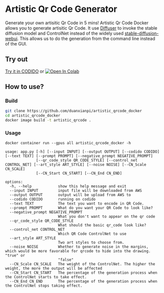 # Artistic Qr Code Generator
Generate your own artisitic Qr Code in 5 mins! Artistic Qr Code Docker allows you to generate artisitic Qr Code. It use [Diffuser](https://github.com/huggingface/diffusers) to invoke the stable diffusion model and ControlNet instead of the widely used [stable-diffusion-webui](https://github.com/AUTOMATIC1111/stable-diffusion-webui). This allows us to do the generation from the command line instead of the GUI.

## Try out
[Try it in CODIDO](https://www.codido.co/marketplace/browse) or [![Open In Colab](https://colab.research.google.com/assets/colab-badge.svg)](https://https://colab.research.google.com/drive/1EHrv2QLe-RICMl1z72h5YBSEIKg7Fdje?usp=sharing)

## How to use?
### Build
```bash
git clone https://github.com/duanxianpi/artistic_qrcode_docker
cd artistic_qrcode_docker
docker image build -t artistic_qrcode .
```
### Usage
```
docker container run --gpus all artistic_qrcode_docker -h

usage: app.py [-h] [--input INPUT] [--output OUTPUT] [--codido CODIDO] [--text TEXT] [--prompt PROMPT] [--negative_prompt NEGATIVE_PROMPT]
              [--qr_code_style QR_CODE_STYLE] [--control_net CONTROL_NET] [--art_style ART_STYLE] [--noise NOISE] [--CN_Scale CN_SCALE]
              [--CN_Start CN_START] [--CN_End CN_END]

options:
  -h, --help            show this help message and exit
  --input INPUT         input file will be downloaded from AWS
  --output OUTPUT       output will be upload from AWS to
  --codido CODIDO       running on codido
  --text TEXT           The text you want to encode in QR Code.
  --prompt PROMPT       What do you want your QR Code to look like?
  --negative_prompt NEGATIVE_PROMPT
                        What you don't want to appear on the qr code
  --qr_code_style QR_CODE_STYLE
                        What should the basic qr_code look like?
  --control_net CONTROL_NET
                        Which QR Code ControlNet to use
  --art_style ART_STYLE
                        Two art styles to choose from.
  --noise NOISE         Whether to generate noise in the margins, which would be more favorable for qrcode to hide into the drawing. "true" or
                        "false"
  --CN_Scale CN_SCALE   The weight of the ControlNet. The higher the weight, the more the output will be affected
  --CN_Start CN_START   The percentage of the generation process when the ControlNet starts to take effect.
  --CN_End CN_END       The percentage of the generation process when the ControlNet stops taking effect.
```
